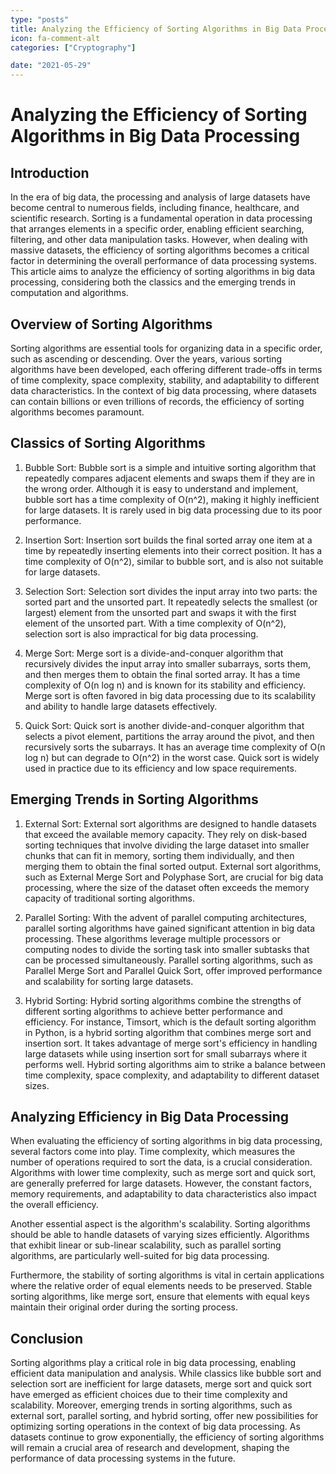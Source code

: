 ```yaml
---
type: "posts"
title: Analyzing the Efficiency of Sorting Algorithms in Big Data Processing
icon: fa-comment-alt
categories: ["Cryptography"]

date: "2021-05-29"
---
```




# Analyzing the Efficiency of Sorting Algorithms in Big Data Processing

## Introduction

In the era of big data, the processing and analysis of large datasets have become central to numerous fields, including finance, healthcare, and scientific research. Sorting is a fundamental operation in data processing that arranges elements in a specific order, enabling efficient searching, filtering, and other data manipulation tasks. However, when dealing with massive datasets, the efficiency of sorting algorithms becomes a critical factor in determining the overall performance of data processing systems. This article aims to analyze the efficiency of sorting algorithms in big data processing, considering both the classics and the emerging trends in computation and algorithms.

## Overview of Sorting Algorithms

Sorting algorithms are essential tools for organizing data in a specific order, such as ascending or descending. Over the years, various sorting algorithms have been developed, each offering different trade-offs in terms of time complexity, space complexity, stability, and adaptability to different data characteristics. In the context of big data processing, where datasets can contain billions or even trillions of records, the efficiency of sorting algorithms becomes paramount.

## Classics of Sorting Algorithms

1. Bubble Sort: Bubble sort is a simple and intuitive sorting algorithm that repeatedly compares adjacent elements and swaps them if they are in the wrong order. Although it is easy to understand and implement, bubble sort has a time complexity of O(n^2), making it highly inefficient for large datasets. It is rarely used in big data processing due to its poor performance.

2. Insertion Sort: Insertion sort builds the final sorted array one item at a time by repeatedly inserting elements into their correct position. It has a time complexity of O(n^2), similar to bubble sort, and is also not suitable for large datasets.

3. Selection Sort: Selection sort divides the input array into two parts: the sorted part and the unsorted part. It repeatedly selects the smallest (or largest) element from the unsorted part and swaps it with the first element of the unsorted part. With a time complexity of O(n^2), selection sort is also impractical for big data processing.

4. Merge Sort: Merge sort is a divide-and-conquer algorithm that recursively divides the input array into smaller subarrays, sorts them, and then merges them to obtain the final sorted array. It has a time complexity of O(n log n) and is known for its stability and efficiency. Merge sort is often favored in big data processing due to its scalability and ability to handle large datasets effectively.

5. Quick Sort: Quick sort is another divide-and-conquer algorithm that selects a pivot element, partitions the array around the pivot, and then recursively sorts the subarrays. It has an average time complexity of O(n log n) but can degrade to O(n^2) in the worst case. Quick sort is widely used in practice due to its efficiency and low space requirements.

## Emerging Trends in Sorting Algorithms

1. External Sort: External sort algorithms are designed to handle datasets that exceed the available memory capacity. They rely on disk-based sorting techniques that involve dividing the large dataset into smaller chunks that can fit in memory, sorting them individually, and then merging them to obtain the final sorted output. External sort algorithms, such as External Merge Sort and Polyphase Sort, are crucial for big data processing, where the size of the dataset often exceeds the memory capacity of traditional sorting algorithms.

2. Parallel Sorting: With the advent of parallel computing architectures, parallel sorting algorithms have gained significant attention in big data processing. These algorithms leverage multiple processors or computing nodes to divide the sorting task into smaller subtasks that can be processed simultaneously. Parallel sorting algorithms, such as Parallel Merge Sort and Parallel Quick Sort, offer improved performance and scalability for sorting large datasets.

3. Hybrid Sorting: Hybrid sorting algorithms combine the strengths of different sorting algorithms to achieve better performance and efficiency. For instance, Timsort, which is the default sorting algorithm in Python, is a hybrid sorting algorithm that combines merge sort and insertion sort. It takes advantage of merge sort's efficiency in handling large datasets while using insertion sort for small subarrays where it performs well. Hybrid sorting algorithms aim to strike a balance between time complexity, space complexity, and adaptability to different dataset sizes.

## Analyzing Efficiency in Big Data Processing

When evaluating the efficiency of sorting algorithms in big data processing, several factors come into play. Time complexity, which measures the number of operations required to sort the data, is a crucial consideration. Algorithms with lower time complexity, such as merge sort and quick sort, are generally preferred for large datasets. However, the constant factors, memory requirements, and adaptability to data characteristics also impact the overall efficiency.

Another essential aspect is the algorithm's scalability. Sorting algorithms should be able to handle datasets of varying sizes efficiently. Algorithms that exhibit linear or sub-linear scalability, such as parallel sorting algorithms, are particularly well-suited for big data processing.

Furthermore, the stability of sorting algorithms is vital in certain applications where the relative order of equal elements needs to be preserved. Stable sorting algorithms, like merge sort, ensure that elements with equal keys maintain their original order during the sorting process.

## Conclusion

Sorting algorithms play a critical role in big data processing, enabling efficient data manipulation and analysis. While classics like bubble sort and selection sort are inefficient for large datasets, merge sort and quick sort have emerged as efficient choices due to their time complexity and scalability. Moreover, emerging trends in sorting algorithms, such as external sort, parallel sorting, and hybrid sorting, offer new possibilities for optimizing sorting operations in the context of big data processing. As datasets continue to grow exponentially, the efficiency of sorting algorithms will remain a crucial area of research and development, shaping the performance of data processing systems in the future.